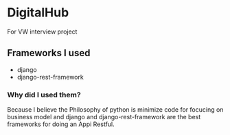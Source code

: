 # DigitalHub
For VW interview project

## Frameworks I used
* django
* django-rest-framework

### Why did I used them? 
Because I believe the Philosophy of python is minimize code for focucing on business model and django and django-rest-framework are the best frameworks for doing an Appi Restful.
